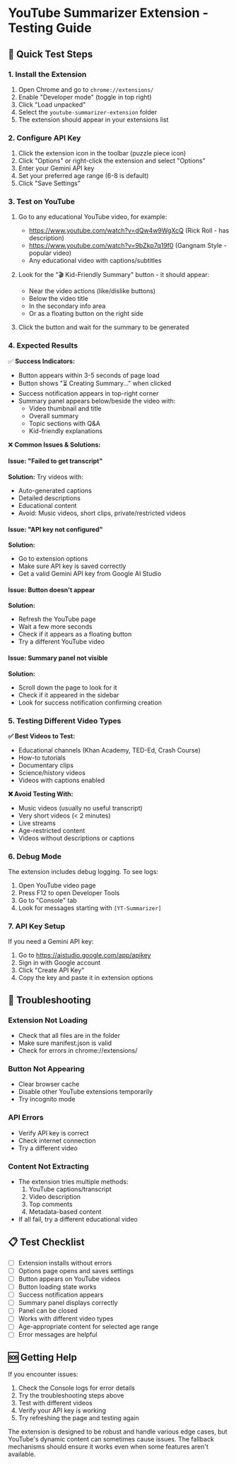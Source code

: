 # YouTube Summarizer Extension - Testing Guide

## 🚀 Quick Test Steps

### 1. Install the Extension
1. Open Chrome and go to `chrome://extensions/`
2. Enable "Developer mode" (toggle in top right)
3. Click "Load unpacked"
4. Select the `youtube-summarizer-extension` folder
5. The extension should appear in your extensions list

### 2. Configure API Key
1. Click the extension icon in the toolbar (puzzle piece icon)
2. Click "Options" or right-click the extension and select "Options"
3. Enter your Gemini API key
4. Set your preferred age range (6-8 is default)
5. Click "Save Settings"

### 3. Test on YouTube
1. Go to any educational YouTube video, for example:
   - https://www.youtube.com/watch?v=dQw4w9WgXcQ (Rick Roll - has description)
   - https://www.youtube.com/watch?v=9bZkp7q19f0 (Gangnam Style - popular video)
   - Any educational video with captions/subtitles

2. Look for the "🎬 Kid-Friendly Summary" button - it should appear:
   - Near the video actions (like/dislike buttons)
   - Below the video title
   - In the secondary info area
   - Or as a floating button on the right side

3. Click the button and wait for the summary to be generated

### 4. Expected Results
✅ **Success Indicators:**
- Button appears within 3-5 seconds of page load
- Button shows "⏳ Creating Summary..." when clicked
- Success notification appears in top-right corner
- Summary panel appears below/beside the video with:
  - Video thumbnail and title
  - Overall summary
  - Topic sections with Q&A
  - Kid-friendly explanations

❌ **Common Issues & Solutions:**

#### Issue: "Failed to get transcript"
**Solution:** Try videos with:
- Auto-generated captions
- Detailed descriptions
- Educational content
- Avoid: Music videos, short clips, private/restricted videos

#### Issue: "API key not configured"
**Solution:** 
- Go to extension options
- Make sure API key is saved correctly
- Get a valid Gemini API key from Google AI Studio

#### Issue: Button doesn't appear
**Solution:**
- Refresh the YouTube page
- Wait a few more seconds
- Check if it appears as a floating button
- Try a different YouTube video

#### Issue: Summary panel not visible
**Solution:**
- Scroll down the page to look for it
- Check if it appeared in the sidebar
- Look for success notification confirming creation

### 5. Testing Different Video Types

**✅ Best Videos to Test:**
- Educational channels (Khan Academy, TED-Ed, Crash Course)
- How-to tutorials
- Documentary clips
- Science/history videos
- Videos with captions enabled

**❌ Avoid Testing With:**
- Music videos (usually no useful transcript)
- Very short videos (< 2 minutes)
- Live streams
- Age-restricted content
- Videos without descriptions or captions

### 6. Debug Mode
The extension includes debug logging. To see logs:
1. Open YouTube video page
2. Press F12 to open Developer Tools
3. Go to "Console" tab
4. Look for messages starting with `[YT-Summarizer]`

### 7. API Key Setup
If you need a Gemini API key:
1. Go to https://aistudio.google.com/app/apikey
2. Sign in with Google account
3. Click "Create API Key"
4. Copy the key and paste it in extension options

## 🔧 Troubleshooting

### Extension Not Loading
- Check that all files are in the folder
- Make sure manifest.json is valid
- Check for errors in chrome://extensions/

### Button Not Appearing
- Clear browser cache
- Disable other YouTube extensions temporarily
- Try incognito mode

### API Errors
- Verify API key is correct
- Check internet connection
- Try a different video

### Content Not Extracting
- The extension tries multiple methods:
  1. YouTube captions/transcript
  2. Video description
  3. Top comments
  4. Metadata-based content
- If all fail, try a different educational video

## 📋 Test Checklist

- [ ] Extension installs without errors
- [ ] Options page opens and saves settings
- [ ] Button appears on YouTube videos
- [ ] Button loading state works
- [ ] Success notification appears
- [ ] Summary panel displays correctly
- [ ] Panel can be closed
- [ ] Works with different video types
- [ ] Age-appropriate content for selected age range
- [ ] Error messages are helpful

## 🆘 Getting Help

If you encounter issues:
1. Check the Console logs for error details
2. Try the troubleshooting steps above
3. Test with different videos
4. Verify your API key is working
5. Try refreshing the page and testing again

The extension is designed to be robust and handle various edge cases, but YouTube's dynamic content can sometimes cause issues. The fallback mechanisms should ensure it works even when some features aren't available.